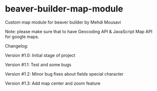 # beaver-builder-map-module
Custom map module for beaver builder
by Mehdi Mousavi

Note: please make sure that to have Geocoding API & JavaScript Map API for google maps.

Changelog:

Version #1.0:
Initial stage of project

Version #1.1:
Test and some bugs

Version #1.2:
Minor bug fixes about fields special character

Version #1.3:
Add map center and zoom feature
